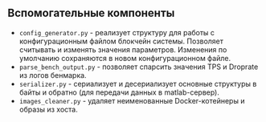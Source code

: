 ## Вспомогательные компоненты
- `config_generator.py` - реализует структуру для работы с конфигурационным файлом блокчейн системы. Позволяет считывать и изменять значения параметров. Изменения по умолчанию сохраняются в новом конфигурационном файле.
- `parse_bench_output.py` - позволяет спарсить значения TPS и Droprate из логов бенмарка.
- `serializer.py` - сериализует и десериализует основные структуры в байты и обратно (для передачи данных в matlab-сервер).
- `images_cleaner.py` - удаляет неименованные Docker-котейнеры и образы из хоста.
